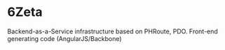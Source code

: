 # 6Zeta
Backend-as-a-Service infrastructure based on PHRoute, PDO. Front-end generating code (AngularJS/Backbone)
